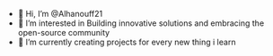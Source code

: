 - 👋 Hi, I’m @Alhanouff21
- 👀 I’m interested in Building innovative solutions and embracing the open-source community
- 🌱 I’m currently creating projects for every new thing i learn 
  

<!---
Alhanouff21/Alhanouff21 is a ✨ special ✨ repository because its `README.md` (this file) appears on your GitHub profile.
You can click the Preview link to take a look at your changes.
--->
